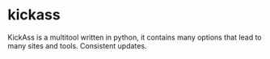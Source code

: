 # kickass
KickAss is a multitool written in python, it contains many options that lead to many sites and tools. Consistent updates.
